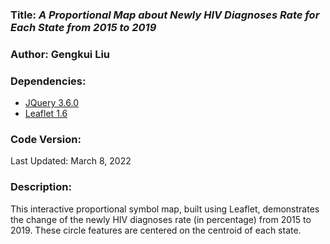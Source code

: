 ### **Title:** *A Proportional Map about Newly HIV Diagnoses Rate for Each State from 2015 to 2019*

### **Author:** Gengkui Liu

### **Dependencies:**
* [JQuery 3.6.0](https://jquery.com/)
* [Leaflet 1.6](https://leafletjs.com/reference-1.6.0.html)

### **Code Version:**
Last Updated: March 8, 2022

### **Description:**
This interactive proportional symbol map, built using Leaflet, demonstrates the change of the newly HIV diagnoses rate (in percentage) from 2015 to 2019. These circle features are centered on the centroid of each state. 










